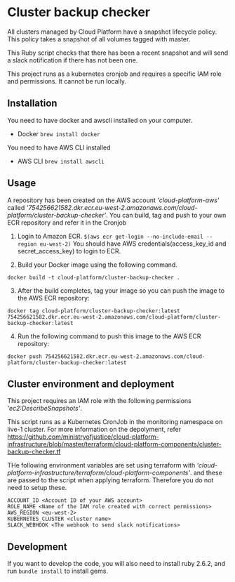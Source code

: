 # Cluster backup checker


All clusters managed by Cloud Platform have a snapshot lifecycle policy. This policy takes a snapshot of all volumes tagged with master.

This Ruby script checks that there has been a recent snapshot and will send a slack notification if there has not been one.

This project runs as a kubernetes cronjob and requires a specific IAM role and permissions. It cannot be run locally.

## Installation

You need to have docker and awscli installed on your computer.

* Docker
```brew install docker```

You need to have AWS CLI installed 

* AWS CLI
```brew install awscli```

## Usage
A repository has been created on the AWS account *'cloud-platform-aws'* called *'754256621582.dkr.ecr.eu-west-2.amazonaws.com/cloud-platform/cluster-backup-checker'*. You can build, tag and push to your own ECR repository and refer it in the Cronjob

1) Login to Amazon ECR.
```$(aws ecr get-login --no-include-email --region eu-west-2)```
You should have AWS credentials(access_key_id and secret_access_key) to login to ECR.

2) Build your Docker image using the following command.

```docker build -t cloud-platform/cluster-backup-checker .```

3) After the build completes, tag your image so you can push the image to the AWS ECR repository:

```docker tag cloud-platform/cluster-backup-checker:latest 754256621582.dkr.ecr.eu-west-2.amazonaws.com/cloud-platform/cluster-backup-checker:latest```

4) Run the following command to push this image to the AWS ECR repository:

```docker push 754256621582.dkr.ecr.eu-west-2.amazonaws.com/cloud-platform/cluster-backup-checker:latest```

## Cluster environment and deployment
This project requires an IAM role with the following permissions *'ec2:DescribeSnapshots'*.

This script runs as a Kubernetes CronJob in the monitoring namespace on live-1 cluster. For more information on the depolyment, refer https://github.com/ministryofjustice/cloud-platform-infrastructure/blob/master/terraform/cloud-platform-components/cluster-backup-checker.tf

THe following environment variables are set using terraform with *'cloud-platform-infrastructure/terraform/cloud-platform-components'*. and these are passed to the script when applying terraform. Therefore you do not need to setup these.

```
ACCOUNT_ID <Account ID of your AWS account>
ROLE_NAME <Name of the IAM role created with correct permissions>
AWS_REGION <eu-west-2>
KUBERNETES_CLUSTER <cluster name>
SLACK_WEBHOOK <The webhook to send slack notifications>
```

## Development

If you want to develop the code, you will also need to install ruby 2.6.2, and run `bundle install` to install gems.





